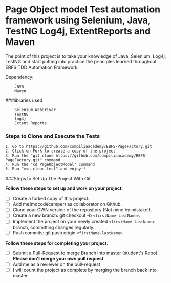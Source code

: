 # Page Object model Test automation framework using Selenium, Java, TestNG Log4j, ExtentReports and Maven
The point of this project is to take your knowledge of Java, Selenium, Log4j, TestNG and start putting into practice the principles learned throughout EBFS TDD Automation Framework.


Dependency:
```
	Java
	Maven
```
###libraries used
```
	Selenium WebDriver
	TestNG
	log4j
	Extent Reports
```
### Steps to Clone and Execute the Tests
```
1. Go to https://github.com/compiliaacademy/EBFS-PageFactory.git
2. Click on Fork to create a copy of the project
3. Run the "git clone https://github.com/compiliaacademy/EBFS-PageFactory.git" command
4. Run the "cd PageObjectModel" command
5. Run "mvn clean test" and enjoy!!
```

###Steps to Set Up The Project With Git

**Follow these steps to set up and work on your project:**

* [ ] Create a forked copy of this project.
* [ ] Add me(mdcodecamper) as collaborator on Github.
* [ ] Clone your OWN version of the repository (Not mine by mistake!).
* [ ] Create a new branch: git checkout -b `<firstName-lastName>`.
* [ ] Implement the project on your newly created `<firstName-lastName>` branch, committing changes regularly.
* [ ] Push commits: git push origin `<firstName-lastName>`.

**Follow these steps for completing your project.**

* [ ] Submit a Pull-Request to merge <firstName-lastName> Branch into master (student's  Repo). **Please don't merge your own pull request**
* [ ] Add me as a reviewer on the pull-request
* [ ] I will count the project as complete by merging the branch back into master.